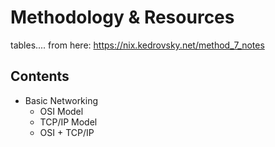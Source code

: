# Methodology & Resources

tables.... from here:
https://nix.kedrovsky.net/method_7_notes

## Contents
- Basic Networking
  - OSI Model
  - TCP/IP Model
  - OSI + TCP/IP 
